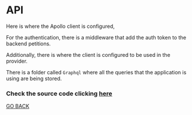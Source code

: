 # API

Here is where the Apollo client is configured,

For the authentication, there is a middleware that add the auth token to the backend petitions.

Additionally, there is where the client is configured to be used in the provider.

There is a folder called `Graphql` where all the queries that the application is using are being stored.

### Check the source code clicking [here](./index.tsx)

[GO BACK](../README.md)